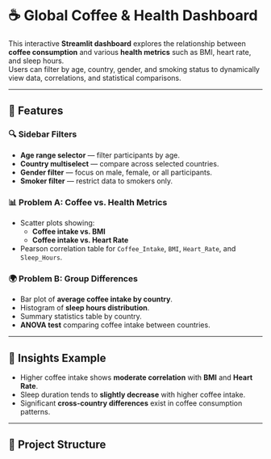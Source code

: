 # ☕ Global Coffee & Health Dashboard

This interactive **Streamlit dashboard** explores the relationship between **coffee consumption** and various **health metrics** such as BMI, heart rate, and sleep hours.  
Users can filter by age, country, gender, and smoking status to dynamically view data, correlations, and statistical comparisons.

---

## 🚀 Features

### 🔍 Sidebar Filters
- **Age range selector** — filter participants by age.  
- **Country multiselect** — compare across selected countries.  
- **Gender filter** — focus on male, female, or all participants.  
- **Smoker filter** — restrict data to smokers only.

### 📊 Problem A: Coffee vs. Health Metrics
- Scatter plots showing:
  - **Coffee intake vs. BMI**
  - **Coffee intake vs. Heart Rate**
- Pearson correlation table for `Coffee_Intake`, `BMI`, `Heart_Rate`, and `Sleep_Hours`.

### 🌍 Problem B: Group Differences
- Bar plot of **average coffee intake by country**.  
- Histogram of **sleep hours distribution**.  
- Summary statistics table by country.  
- **ANOVA test** comparing coffee intake between countries.

---

## 🧠 Insights Example

- Higher coffee intake shows **moderate correlation** with **BMI** and **Heart Rate**.  
- Sleep duration tends to **slightly decrease** with higher coffee intake.  
- Significant **cross-country differences** exist in coffee consumption patterns.  

---

## 🧩 Project Structure

